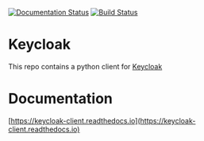 [![Documentation Status](https://readthedocs.org/projects/keycloak-client/badge/?version=latest)](https://keycloak-client.readthedocs.io/en/latest/?badge=latest)
[![Build Status](https://travis-ci.com/puthiry-lab/keycloak-client.svg?branch=master)](https://travis-ci.com/puthiry-lab/keycloak-client)

# Keycloak

This repo contains a python client for [Keycloak](https://www.keycloak.org/)

# Documentation

[https://keycloak-client.readthedocs.io](https://keycloak-client.readthedocs.io)
